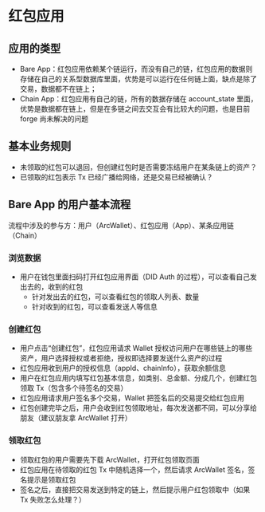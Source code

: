 # 红包应用

## 应用的类型

- Bare App：红包应用依赖某个链运行，而没有自己的链，红包应用的数据则存储在自己的关系型数据库里面，优势是可以运行在任何链上面，缺点是除了交易，数据都不在链上；
- Chain App：红包应用有自己的链，所有的数据存储在 account_state 里面，优势是数据都在链上，但是在多链之间去交互会有比较大的问题，也是目前 forge 尚未解决的问题

## 基本业务规则

- 未领取的红包可以退回，但创建红包时是否需要冻结用户在某条链上的资产？
- 已领取的红包表示 Tx 已经广播给网络，还是交易已经被确认？

## Bare App 的用户基本流程

流程中涉及的参与方：用户（ArcWallet）、红包应用（App）、某条应用链（Chain）

### 浏览数据

- 用户在钱包里面扫码打开红包应用界面（DID Auth 的过程），可以查看自己发出去的，收到的红包
  - 针对发出去的红包，可以查看红包的领取人列表、数量
  - 针对收到的红包，可以查看发送人等信息

### 创建红包

- 用户点击“创建红包”，红包应用请求 Wallet 授权访问用户在哪些链上的哪些资产，用户选择授权或者拒绝，授权即选择要发送什么资产的过程
- 红包应用收到用户的授权信息（appId、chainInfo），获取余额信息
- 用户在红包应用内填写红包基本信息，如类别、总金额、分成几个，创建红包领取 Tx（包含多个待签名的交易）
- 红包应用请求用户签名多个交易，Wallet 把签名后的交易提交给红包应用
- 红包创建完毕之后，用户会收到红包领取地址，每次发送都不同，可以分享给朋友（建议朋友拿 ArcWallet 打开）

### 领取红包

- 领取红包的用户需要先下载 ArcWallet，打开红包领取页面
- 红包应用在待领取的红包 Tx 中随机选择一个，然后请求 ArcWallet 签名，签名提示是领取红包
- 签名之后，直接把交易发送到特定的链上，然后提示用户红包领取中（如果 Tx 失败怎么处理？）
